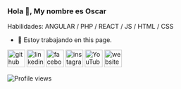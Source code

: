 ### Hola 👋, My nombre es Oscar
[](https://user-images.githubusercontent.com/46871300/98968928-b69fc700-24e4-11eb-9d5d-12f0814c379a.gif)

Habilidades: ANGULAR / PHP / REACT / JS / HTML / CSS

- 🔭 Estoy trabajando en this page. 


[<img src='https://cdn.jsdelivr.net/npm/simple-icons@3.0.1/icons/github.svg' alt='github' height='40'>](https://github.com/oscarliz)  [<img src='https://cdn.jsdelivr.net/npm/simple-icons@3.0.1/icons/linkedin.svg' alt='linkedin' height='40'>](https://www.linkedin.com/in/oscar-encarnacion-liz/)  [<img src='https://cdn.jsdelivr.net/npm/simple-icons@3.0.1/icons/facebook.svg' alt='facebook' height='40'>](https://www.facebook.com/oscar.encarnacion.9822)  [<img src='https://cdn.jsdelivr.net/npm/simple-icons@3.0.1/icons/instagram.svg' alt='instagram' height='40'>](https://www.instagram.com/liz_oscar/)  [<img src='https://cdn.jsdelivr.net/npm/simple-icons@3.0.1/icons/youtube.svg' alt='YouTube' height='40'>](https://www.youtube.com/channel/UC60-tNHGc7kX-0VhGM6fC7w)  [<img src='https://cdn.jsdelivr.net/npm/simple-icons@3.0.1/icons/icloud.svg' alt='website' height='40'>](https://oscarliz.herokuapp.com/)  

![Profile views](https://gpvc.arturio.dev/oscarliz)  
